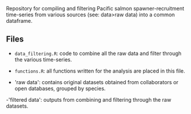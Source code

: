 Repository for compiling and filtering Pacific salmon spawner-recruitment time-series from various sources (see: data>raw data) into a common dataframe.

## Files
- `data_filtering.R`: code to combine all the raw data and filter through the various time-series.

- `functions.R`: all functions written for the analysis are placed in this file.

- 'raw data': contains original datasets obtained from collaborators or open databases, grouped by species.

-'filtered data': outputs from combining and filtering through the raw datasets.